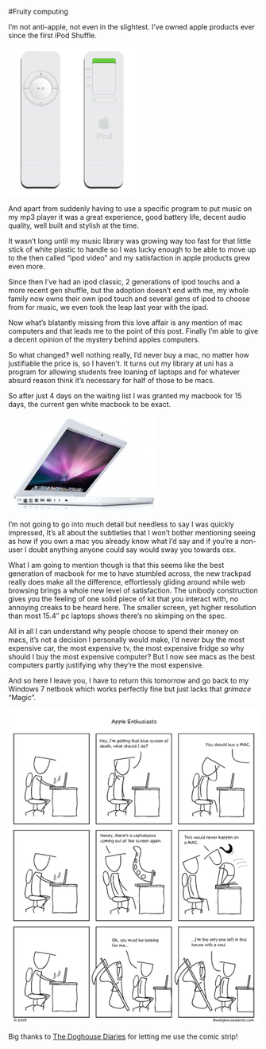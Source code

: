 #Fruity computing

I’m not anti-apple, not even in the slightest. I’ve owned apple products ever since the first iPod Shuffle.

![ipod shuffle](/images/posts/ipod-shuffle.png)

And apart from suddenly having to use a specific program to put music on my mp3 player it was a great experience, good battery life, decent audio quality, well built and stylish at the time.

It wasn’t long until my music library was growing way too fast for that little stick of white plastic to handle so I was lucky enough to be able to move up to the then called “ipod video” and my satisfaction in apple products grew even more.

Since then I’ve had an ipod classic, 2 generations of ipod touchs and a more recent gen shuffle, but the adoption doesn’t end with me, my whole family now owns their own ipod touch and several gens of ipod to choose from for music, we even took the leap last year with the ipad.

Now what’s blatantly missing from this love affair is any mention of mac computers and that leads me to the point of this post. Finally I’m able to give a decent opinion of the mystery behind apples computers.

So what changed? well nothing really, I’d never buy a mac, no matter how justifiable the price is, so I haven’t. It turns out my library at uni has a program for allowing students free loaning of laptops and for whatever absurd reason think it’s necessary for half of those to be macs.

So after just 4 days on the waiting list I was granted my macbook for 15 days, the current gen white macbook to be exact.

![unibody macbook](/images/posts/unibody-macbook.png)

I’m not going to go into much detail but needless to say I was quickly impressed, It’s all about the subtleties that I won’t bother mentioning seeing as how if you own a mac you already know what I’d say and if you’re a non-user I doubt anything anyone could say would sway you towards osx.

What I am going to mention though is that this seems like the best generation of macbook for me to have stumbled across, the new trackpad really does make all the difference, effortlessly gliding around while web browsing brings a whole new level of satisfaction. The unibody construction gives you the feeling of one solid piece of kit that you interact with, no annoying creaks to be heard here. The smaller screen, yet higher resolution than most 15.4″ pc laptops shows there’s no skimping on the spec.

All in all I can understand why people choose to spend their money on macs, it’s not a decision I personally would make, I’d never buy the most expensive car, the most expensive tv, the most expensive fridge so why should I buy the most expensive computer? But I now see macs as the best computers partly justifying why they’re the most expensive.

And so here I leave you, I have to return this tomorrow and go back to my Windows 7 netbook which works perfectly fine but just lacks that *grimace* “Magic”.

![doghousediaries apple](/images/posts/doghousediaries-apple.png)

Big thanks to [The Doghouse Diaries](http://www.thedoghousediaries.com/) for letting me use the comic strip!






